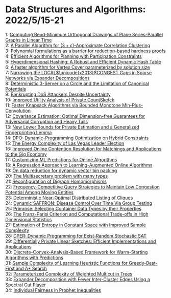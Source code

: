 # Data Structures and Algorithms: 2022/5/15-21  
1: [Computing Bend-Minimum Orthogonal Drawings of Plane Series-Parallel  Graphs in Linear Time](https://doi.org/10.48550/arXiv.2205.07500)  
2: [A Parallel Algorithm for $(3 + \varepsilon)$-Approximate Correlation  Clustering](https://doi.org/10.48550/arXiv.2205.07593)  
3: [Polynomial formulations as a barrier for reduction-based hardness proofs](https://doi.org/10.48550/arXiv.2205.07709)  
4: [Efficient Algorithms for Planning with Participation Constraints](https://doi.org/10.48550/arXiv.2205.07767)  
5: [Hyperdimensional Hashing: A Robust and Efficient Dynamic Hash Table](https://doi.org/10.48550/arXiv.2205.07850)  
6: [A faster algorithm for Vertex Cover parameterized by solution size](https://doi.org/10.48550/arXiv.2205.08022)  
7: [Narrowing the LOCAL$\unicode{x2013}$CONGEST Gaps in Sparse Networks via  Expander Decompositions](https://doi.org/10.48550/arXiv.2205.08093)  
8: [Deterministic 3-Server on a Circle and the Limitation of Canonical  Potentials](https://doi.org/10.48550/arXiv.2205.08103)  
9: [Bankrupting DoS Attackers Despite Uncertainty](https://doi.org/10.48550/arXiv.2205.08287)  
10: [Improved Utility Analysis of Private CountSketch](https://doi.org/10.48550/arXiv.2205.08397)  
11: [Faster Knapsack Algorithms via Bounded Monotone Min-Plus-Convolution](https://doi.org/10.48550/arXiv.2205.08493)  
12: [Covariance Estimation: Optimal Dimension-free Guarantees for Adversarial  Corruption and Heavy Tails](https://doi.org/10.48550/arXiv.2205.08494)  
13: [New Lower Bounds for Private Estimation and a Generalized Fingerprinting  Lemma](https://doi.org/10.48550/arXiv.2205.08532)  
14: [DPO: Dynamic-Programming Optimization on Hybrid Constraints](https://doi.org/10.48550/arXiv.2205.08632)  
15: [The Energy Complexity of Las Vegas Leader Election](https://doi.org/10.48550/arXiv.2205.08642)  
16: [Improved Online Contention Resolution for Matchings and Applications to  the Gig Economy](https://doi.org/10.48550/arXiv.2205.08667)  
17: [Customizing ML Predictions for Online Algorithms](https://doi.org/10.48550/arXiv.2205.08715)  
18: [A Regression Approach to Learning-Augmented Online Algorithms](https://doi.org/10.48550/arXiv.2205.08717)  
19: [On data reduction for dynamic vector bin packing](https://doi.org/10.48550/arXiv.2205.08769)  
20: [The Multisecretary problem with many types](https://doi.org/10.48550/arXiv.2205.09078)  
21: [Reconfiguration of Digraph Homomorphisms](https://doi.org/10.48550/arXiv.2205.09210)  
22: [Frequency-Competitive Query Strategies to Maintain Low Congestion  Potential Among Moving Entities](https://doi.org/10.48550/arXiv.2205.09243)  
23: [Deterministic Near-Optimal Distributed Listing of Cliques](https://doi.org/10.48550/arXiv.2205.09245)  
24: [Dynamic SAFFRON: Disease Control Over Time Via Group Testing](https://doi.org/10.48550/arXiv.2205.09520)  
25: [Primrose: Selecting Container Data Types by their Properties](https://doi.org/10.48550/arXiv.2205.09655)  
26: [The Franz-Parisi Criterion and Computational Trade-offs in High  Dimensional Statistics](https://doi.org/10.48550/arXiv.2205.09727)  
27: [Estimation of Entropy in Constant Space with Improved Sample Complexity](https://doi.org/10.48550/arXiv.2205.09804)  
28: [DPER: Dynamic Programming for Exist-Random Stochastic SAT](https://doi.org/10.48550/arXiv.2205.09826)  
29: [Differentially Private Linear Sketches: Efficient Implementations and  Applications](https://doi.org/10.48550/arXiv.2205.09873)  
30: [Discrete-Convex-Analysis-Based Framework for Warm-Starting Algorithms  with Predictions](https://doi.org/10.48550/arXiv.2205.09961)  
31: [Sample Complexity of Learning Heuristic Functions for Greedy-Best-First  and A* Search](https://doi.org/10.48550/arXiv.2205.09963)  
32: [Parameterized Complexity of Weighted Multicut in Trees](https://doi.org/10.48550/arXiv.2205.10105)  
33: [Expander Decomposition with Fewer Inter-Cluster Edges Using a Spectral  Cut Player](https://doi.org/10.48550/arXiv.2205.10301)  
34: [Individual Fairness in Prophet Inequalities](https://doi.org/10.48550/arXiv.2205.10302)  